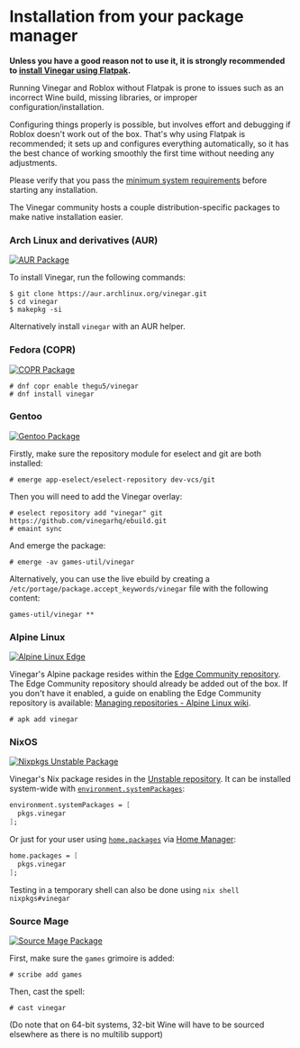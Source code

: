 # Installation from your package manager

<div class="warning">

**Unless you have a good reason not to use it, it is strongly recommended to [install Vinegar using Flatpak](../index.md).**

Running Vinegar and Roblox without Flatpak is prone to issues such as an incorrect Wine build, missing libraries, or improper configuration/installation.

Configuring things properly is possible, but involves effort and debugging if Roblox doesn't work out of the box. That's why using Flatpak is recommended; it sets up and configures everything automatically, so it has the best chance of working smoothly the first time without needing any adjustments.

Please verify that you pass the [minimum system requirements](../index.md) before starting any installation.

</div>

The Vinegar community hosts a couple distribution-specific packages to make native installation easier.

### Arch Linux and derivatives (AUR)

[![AUR Package](https://img.shields.io/aur/version/vinegar?label=AUR&style=flat-square)](https://aur.archlinux.org/packages/vinegar)

To install Vinegar, run the following commands:

```console
$ git clone https://aur.archlinux.org/vinegar.git
$ cd vinegar
$ makepkg -si
```

Alternatively install `vinegar` with an AUR helper.

### Fedora (COPR)

[![COPR Package](https://img.shields.io/badge/dynamic/json?color=50a4db&label=Fedora%20COPR&style=flat-square&query=builds.latest.source_package.version&url=https%3A%2F%2Fcopr.fedorainfracloud.org%2Fapi_3%2Fpackage%3Fownername%3Dthegu5%26projectname%3Dvinegar%26packagename%3Dvinegar%26with_latest_build%3DTrue)](https://copr.fedorainfracloud.org/coprs/thegu5/vinegar/)

```console
# dnf copr enable thegu5/vinegar
# dnf install vinegar
```

### Gentoo

[![Gentoo Package](https://img.shields.io/badge/Gentoo-ebuild-6e56af?style=flat-square)](https://github.com/vinegarhq/ebuild)

Firstly, make sure the repository module for eselect and git are both installed:

```console
# emerge app-eselect/eselect-repository dev-vcs/git
```

Then you will need to add the Vinegar overlay:

```console
# eselect repository add "vinegar" git https://github.com/vinegarhq/ebuild.git
# emaint sync
```

And emerge the package:

```console
# emerge -av games-util/vinegar
```

Alternatively, you can use the live ebuild by creating a `/etc/portage/package.accept_keywords/vinegar` file with the following content:

```
games-util/vinegar **
```

### Alpine Linux

[![Alpine Linux Edge](https://repology.org/badge/version-for-repo/alpine_edge/vinegar.svg?header=Alpine%20Linux%20Edge&style=flat-square)](https://pkgs.alpinelinux.org/package/edge/community/x86_64/vinegar)

Vinegar's Alpine package resides within the [Edge Community repository](https://wiki.alpinelinux.org/wiki/Repositories#Community). The Edge Community repository should already be added out of the box. If you don't have it enabled, a guide on enabling the Edge Community repository is available: [Managing repositories - Alpine Linux wiki](https://wiki.alpinelinux.org/wiki/Repositories#Managing_repositories]).

```console
# apk add vinegar
```

### NixOS

[![Nixpkgs Unstable Package](https://repology.org/badge/version-for-repo/nix_unstable/vinegar.svg?header=Nixpkgs%20Unstable%20Package&style=flat-square)](https://search.nixos.org/packages?channel=unstable&show=vinegar)

Vinegar's Nix package resides in the [Unstable repository](https://nixos.wiki/wiki/Nix_channels). It can be installed system-wide with [`environment.systemPackages`](https://search.nixos.org/options?show=environment.systemPackages):

```nix
environment.systemPackages = [
  pkgs.vinegar
];
```

Or just for your user using [`home.packages`](https://nix-community.github.io/home-manager/options.xhtml#opt-home.packages) via [Home Manager](https://nixos.wiki/wiki/Home_Manager):

```nix
home.packages = [
  pkgs.vinegar
];
```

Testing in a temporary shell can also be done using `nix shell nixpkgs#vinegar`

### Source Mage

[![Source Mage Package](https://img.shields.io/badge/Source%20Mage-spell-fe0000?style=flat-square)](https://github.com/sourcemage/grimoire-z-rejected/tree/master/z-games/vinegar)

First, make sure the `games` grimoire is added:

```console
# scribe add games
```

Then, cast the spell:

```console
# cast vinegar
```

(Do note that on 64-bit systems, 32-bit Wine will have to be sourced elsewhere as there is no multilib support)
